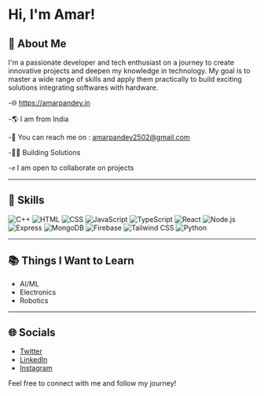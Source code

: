 # Hi, I'm Amar! 

## 🚀 About Me
I'm a passionate developer and tech enthusiast on a journey to create innovative projects and deepen my knowledge in technology. My goal is to master a wide range of skills and apply them practically to build exciting solutions integrating softwares with hardware.

-🌐 https://amarpandey.in

-🌎 I am from India

-📨 You can reach me on : amarpandey2502@gmail.com

-👨‍💻 Building Solutions

-✊ I am open to collaborate on projects 

---

## 🌟 Skills
![C++](https://img.shields.io/badge/-C++-00599C?logo=cplusplus&logoColor=white&style=for-the-badge)
![HTML](https://img.shields.io/badge/-HTML-E34F26?logo=html5&logoColor=white&style=for-the-badge)
![CSS](https://img.shields.io/badge/-CSS-1572B6?logo=css3&logoColor=white&style=for-the-badge)
![JavaScript](https://img.shields.io/badge/-JavaScript-F7DF1E?logo=javascript&logoColor=black&style=for-the-badge)
![TypeScript](https://img.shields.io/badge/-TypeScript-3178C6?logo=typescript&logoColor=white&style=for-the-badge)
![React](https://img.shields.io/badge/-React-61DAFB?logo=react&logoColor=black&style=for-the-badge)
![Node.js](https://img.shields.io/badge/-Node.js-339933?logo=node.js&logoColor=white&style=for-the-badge)
![Express](https://img.shields.io/badge/-Express-000000?logo=express&logoColor=white&style=for-the-badge)
![MongoDB](https://img.shields.io/badge/-MongoDB-47A248?logo=mongodb&logoColor=white&style=for-the-badge)
![Firebase](https://img.shields.io/badge/-Firebase-FFCA28?logo=firebase&logoColor=black&style=for-the-badge)
![Tailwind CSS](https://img.shields.io/badge/-Tailwind%20CSS-38B2AC?logo=tailwindcss&logoColor=white&style=for-the-badge)
![Python](https://img.shields.io/badge/-Python-3776AB?logo=python&logoColor=white&style=for-the-badge)

---

## 📚 Things I Want to Learn
- AI/ML
- Electronics
- Robotics

---

## 🌐 Socials
- [Twitter](https://x.com/amarpandey2502)
- [LinkedIn](https://www.linkedin.com/in/amar-pandey-486ab6337/?utm_source=share&utm_campaign=share_via&utm_content=profile&utm_medium=android_app)
- [Instagram](https://www.instagram.com/amarpandey2502/)

Feel free to connect with me and follow my journey!
